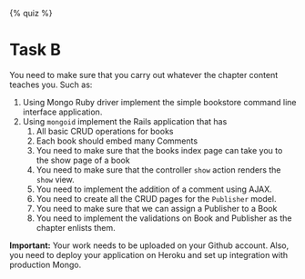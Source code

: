 {% quiz %}

# Task B

You need to make sure that you carry out whatever the chapter content teaches you. Such as:

1. Using Mongo Ruby driver implement the simple bookstore command line interface application.
1. Using `mongoid` implement the Rails application that has
    1. All basic CRUD operations for books
    1. Each book should embed many Comments
    1. You need to make sure that the books index page can take you to the show page of a book
    1. You need to make sure that the controller `show` action renders the `show` view.
    1. You need to implement the addition of a comment using AJAX.
    1. You need to create all the CRUD pages for the `Publisher` model.
    1. You need to make sure that we can assign a Publisher to a Book
    1. You need to implement the validations on Book and Publisher as the chapter enlists them.

**Important:** Your work needs to be uploaded on your Github account. Also, you need to deploy your application on Heroku and set up
integration with production Mongo.
